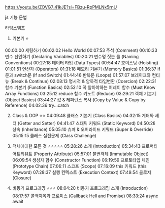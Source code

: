 https://youtu.be/ZOVG7_41kJE?si=FBzu-RpPMLNx5rnU

js 기능 문법 

타임스탬프
1) 기본기 ⭐️

00:00:00 세팅하기
00:02:02 Hello World
00:07:53 주석 (Comment)
00:10:33 변수 선언하기 (Declaring Variables)
00:20:21 변수명 짓는 룰 (Naming Conventions)
00:27:18 데이터 타입 (Data Types)
00:54:47 호이스팅 (Hoisting)
01:01:51 연산자 (Operators)
01:31:18 메모리 기본기 (Memory Basics)
01:36:37 if문과 switch문 (If and Switch)
01:44:48 반복문 (Loops)
01:57:07 브레이크와 컨티뉴 (Break & Continue)
02:08:13 명시적 & 암묵적 타입변환 (Coercion)
02:22:31 함수 기본기 (Function Basics)
02:52:10 꼭 알아야하는 어레이 함수 (Must Know Array Functions)
03:25:12 reduce 함수 키노트 (Reduce)
03:29:21 객체 기본기 (Object Basics)
03:44:27 값 & 레퍼런스 복사 (Copy by Value & Copy by Reference)
04:02:36 try...catch

2) Class & OOP ⭐️⭐️
04:09:48 클래스 기본기 (Class Basics)
04:32:15 게터와 세터 (Getter and Setter)
04:41:47 스태틱 키워드 (Static Keyword)
04:50:28 상속 (Inheritance)
05:05:10 슈퍼 & 오버라이드 키워드 (Super & Override)
05:15:15 클래스 실전문제 (Class Challenge)

3) 객체에대한 모든 것 ⭐️⭐️⭐️⭐️⭐️
05:28:26 소개 (Introduction)
05:34:43 프로퍼티 어트리뷰트 (Property Attribute)
05:57:01 불변객체 (Immutable Object)
06:09:54 생성자 함수 (Constructor Function)
06:19:59 프로토타입 체인 (Prototype Chain)
07:06:11 스코프 (Scope)
07:16:09 this 키워드 (this Keyword)
07:28:37 실행 컨텍스트 (Execution Context)
07:49:54 클로저 (Closure)

4) 비동기 프로그래밍 ⭐️⭐️⭐️
08:04:20 비동기 프로그래밍 소개 (Introduction)
08:17:57 콜백지옥과 프로미스 (Callback Hell and Promise)
08:33:24 async await
